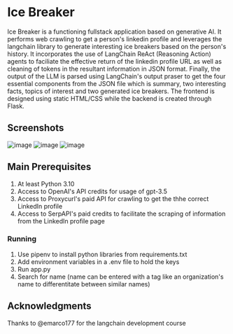 # Ice Breaker

Ice Breaker is a functioning fullstack application based on generative AI. It performs web crawling to get a person's linkedin profile and leverages the langchain library to generate interesting ice breakers based on the person's history. 
It incorporates the use of LangChain ReAct (Reasoning Action) agents to faciliate the effective return of the linkedin profile URL as well as cleaning of tokens in the resultant information in JSON format. Finally, the output of the LLM is parsed using LangChain's output praser to get the four essential components from the JSON file which is summary, two interesting facts, topics of interest and two generated ice breakers. The frontend is designed using static HTML/CSS while the backend is created through Flask.

## Screenshots

![image](https://github.com/adityabnair/ice_breaker/assets/64246274/e25c2b6f-4111-4e24-8407-82fceed6be34)
![image](https://github.com/adityabnair/ice_breaker/assets/64246274/5b7d0abf-3d99-42c4-9677-d0201adaeac2)
![image](https://github.com/adityabnair/ice_breaker/assets/64246274/84e37355-cff1-4b1f-aad0-b21955f0c131)



## Main Prerequisites

1. At least Python 3.10
2. Access to OpenAI's API credits for usage of gpt-3.5 
3. Access to Proxycurl's paid API for crawling to get the thhe correct LinkedIn profile
4. Access to SerpAPI's paid credits to facilitate the scraping of information from the LinkedIn profile page


### Running

1. Use pipenv to install python libraries from requirements.txt
2. Add environment variables in a .env file to hold the keys
3. Run app.py
4. Search for name (name can be entered with a tag like an organization's name to differentitate between similar names)


## Acknowledgments

Thanks to @emarco177 for the langchain development course

